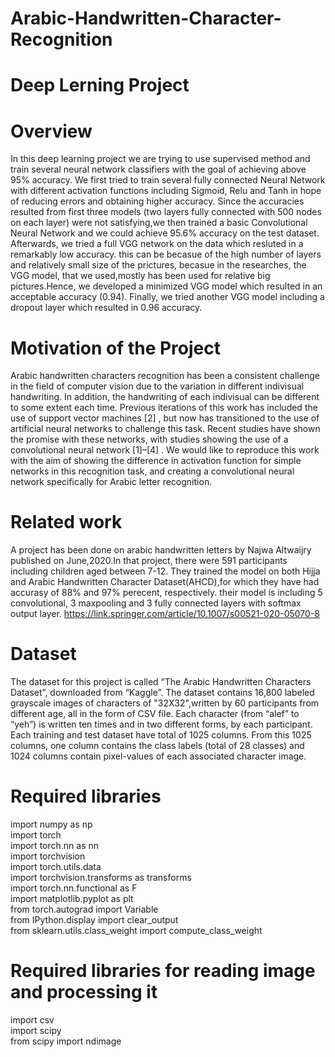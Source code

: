 # Arabic-Handwritten-Character-Recognition
# Deep Lerning Project

# Overview
In this deep learning project we are trying to use supervised method and train several neural network classifiers with the goal of achieving above 95% accuracy. We first tried to train several fully connected Neural Network with different activation functions including Sigmoid, Relu and Tanh in hope of reducing errors and obtaining higher accuracy. Since the accuracies resulted from first three models (two layers fully connected with 500 nodes on each layer) were not satisfying,we then trained a basic Convolutional Neural Network and we could achieve 95.6% accuracy on the test dataset. Afterwards, we tried a full VGG network on the data which resluted in a remarkably low accuracy. this can be becasue of the high number of layers and relatively small size of the prictures, becasue in the researches, the VGG model, that we used,mostly has been used for relative big pictures.Hence, we developed a minimized VGG model which resulted in an acceptable accuracy (0.94). Finally, we tried another VGG model including a dropout layer which resulted in 0.96 accuracy.

# Motivation of the Project
Arabic handwritten characters recognition has been a consistent challenge in the field of computer vision due to the variation in different indivisual handwriting. In addition, the handwriting of each indivisual can be different to some extent each time. Previous iterations of this work has included the use of support vector machines [2] , but now has transitioned to the use of artificial neural networks to challenge this task. Recent studies have shown the promise with these networks, with studies showing the use of a convolutional neural network [1]–[4] . We would like to reproduce this work with the aim of showing the difference in activation function for simple networks in this recognition task, and creating a convolutional neural network specifically for Arabic letter recognition.

# Related work
A project has been done on arabic handwritten letters by Najwa Altwaijry published on June,2020.In that project, there were 591 participants including children aged between 7-12. They trained the model on both Hijja and Arabic Handwritten Character Dataset(AHCD),for which they have had accurasy of 88% and 97% perecent, respectively. their model is including 5 convolutional, 3 maxpooling and 3 fully connected layers with softmax output layer.
https://link.springer.com/article/10.1007/s00521-020-05070-8

# Dataset
The dataset for this project is called “The Arabic Handwritten Characters Dataset”, downloaded from “Kaggle”. The dataset contains 16,800 labeled grayscale images of characters of "32X32",written by 60 participants from different age, all in the form of CSV file. Each character (from “alef” to “yeh”) is written ten times and in two different forms, by each participant. Each training and test dataset have total of 1025 columns. From this 1025 columns, one column contains the class labels (total of 28 classes) and 1024 columns contain pixel-values of each associated character image.

# Required libraries
import numpy as np <br/>
import torch <br/>
import torch.nn as nn <br/>
import torchvision <br/>
import torch.utils.data <br/>
import torchvision.transforms as transforms <br/>
import torch.nn.functional as F <br/>
import matplotlib.pyplot as plt <br/>
from torch.autograd import Variable <br/>
from IPython.display import clear_output <br/>
from sklearn.utils.class_weight import compute_class_weight <br/>
# Required libraries for reading image and processing it
import csv <br/>
import scipy <br/>
from scipy import ndimage <br/>
